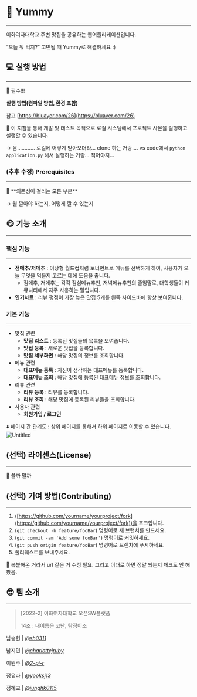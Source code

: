# 🍕 Yummy

---

이화여자대학교 주변 맛집을 공유하는 웹어플리케이션입니다.

“오늘 뭐 먹지?” 고민될 때 Yummy로 해결하세요 :)

## 💻 실행 방법

---

<aside>
🌟 필수!!!

**실행 방법(컴파일 방법, 환경 포함)**

참고 [https://bluayer.com/26](https://bluayer.com/26)

</aside>

<aside>
🌟 이 지침을 통해 개발 및 테스트 목적으로 로컬 시스템에서 프로젝트 사본을 실행하고 실행할 수 있습니다.

→ 음………… 로컬에 어떻게 받아오더라… clone 하는 거랑…. vs code에서 `python application.py` 해서 실행하는 거랑… 적어야지…

</aside>

### (추후 수정) **Prerequisites**

---

<aside>
🌟 **의존성이 걸리는 모든 부분**

→ 뭘 깔아야 하는지, 어떻게 깔 수 있는지

</aside>

## 😋 기능 소개

---

### 핵심 기능

---

- **점메추/저메추** : 이상형 월드컵처럼 토너먼트로 메뉴를 선택하게 하여, 사용자가 오늘 무엇을 먹을지 고르는 데에 도움을 줍니다.
    - 점메추, 저메추는 각각 점심메뉴추천, 저녁메뉴추천의 줄임말로, 대학생들이 커뮤니티에서 자주 사용하는 말입니다.
- **인기차트** : 리뷰 평점이 가장 높은 맛집 5개를 왼쪽 사이드바에 항상 보여줍니다.

### 기본 기능

---

- 맛집 관련
    - **맛집 리스트** : 등록된 맛집들의 목록을 보여줍니다.
    - **맛집 등록** : 새로운 맛집을 등록합니다.
    - **맛집 세부화면** : 해당 맛집의 정보를 조회합니다.
- 메뉴 관련
    - **대표메뉴 등록** : 자신이 생각하는 대표메뉴를 등록합니다.
    - **대표메뉴 조회** : 해당 맛집에 등록된 대표메뉴 정보를 조회합니다.
- 리뷰 관련
    - **리뷰 등록** : 리뷰를 등록합니다.
    - **리뷰 조회** : 해당 맛집에 등록된 리뷰들을 조회합니다.
- 사용자 관련
    - **회원가입 / 로그인**

⬇️ 페이지 간 관계도 : 상위 페이지를 통해서 하위 페이지로 이동할 수 있습니다.
![Untitled](https://user-images.githubusercontent.com/87740183/209659774-bbc62d05-b054-4333-b4bd-ff0e45f152fc.png)


## (선택) 라이센스(**License)**

---

<aside>
🌟 쓸까 말까

</aside>

## (선택) **기여 방법(Contributing)**

---

1. ([https://github.com/yourname/yourproject/fork](https://github.com/yourname/yourproject/fork))을 포크합니다.
2. (`git checkout -b feature/fooBar`) 명령어로 새 브랜치를 만드세요.
3. (`git commit -am 'Add some fooBar'`) 명령어로 커밋하세요.
4. (`git push origin feature/fooBar`) 명령어로 브랜치에 푸시하세요.
5. 풀리퀘스트를 보내주세요.

<aside>
🌟 복붙해온 거라서 url 같은 거 수정 필요. 
그리고 이대로 하면 정말 되는지 체크도 안 해봤음.

</aside>

## **😎** 팀 소개

---

> [2022-2] 이화여자대학교 오픈SW플랫폼
> 
> 
> 14조 : 내이름은 코난, 탐정이조
> 

남승현 | [*@sh0311*](https://github.com/sh0311)

남지민 | [*@charlottejruby*](https://github.com/charlottejruby)

이원주 | [*@2-pi-r*](https://github.com/2-pi-r)

정유라 | [*@yooksj13*](https://github.com/yooksj13)

정혜교 | [*@junghk0115*](https://github.com/junghk0115)
